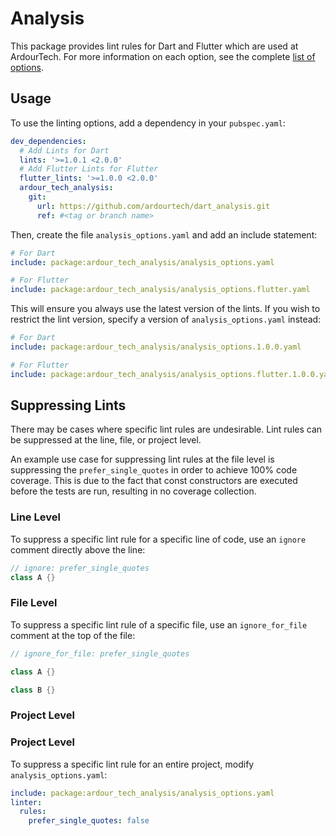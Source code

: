 # Analysis

This package provides lint rules for Dart and Flutter which are used at ArdourTech. For more information on each option,
see the complete [list of options](https://dart.dev/tools/linter-rules).

## Usage

To use the linting options, add a dependency in your `pubspec.yaml`:

```yaml
dev_dependencies:
  # Add Lints for Dart
  lints: '>=1.0.1 <2.0.0'
  # Add Flutter Lints for Flutter
  flutter_lints: '>=1.0.0 <2.0.0'
  ardour_tech_analysis:
    git:
      url: https://github.com/ardourtech/dart_analysis.git
      ref: #<tag or branch name>
```

Then, create the file `analysis_options.yaml` and add an include statement:

```yaml
# For Dart
include: package:ardour_tech_analysis/analysis_options.yaml

# For Flutter
include: package:ardour_tech_analysis/analysis_options.flutter.yaml
```

This will ensure you always use the latest version of the lints. If you wish to restrict the lint version, specify a
version of `analysis_options.yaml` instead:

```yaml
# For Dart
include: package:ardour_tech_analysis/analysis_options.1.0.0.yaml

# For Flutter
include: package:ardour_tech_analysis/analysis_options.flutter.1.0.0.yaml
```

## Suppressing Lints

There may be cases where specific lint rules are undesirable. Lint rules can be suppressed at the line, file, or project
level.

An example use case for suppressing lint rules at the file level is suppressing the `prefer_single_quotes` in order
to achieve 100% code coverage. This is due to the fact that const constructors are executed before the tests are run,
resulting in no coverage collection.

### Line Level

To suppress a specific lint rule for a specific line of code, use an `ignore` comment directly above the line:

```dart
// ignore: prefer_single_quotes
class A {}
```

### File Level

To suppress a specific lint rule of a specific file, use an `ignore_for_file` comment at the top of the file:

```dart
// ignore_for_file: prefer_single_quotes

class A {}

class B {}
```

### Project Level

### Project Level

To suppress a specific lint rule for an entire project, modify `analysis_options.yaml`:

```yaml
include: package:ardour_tech_analysis/analysis_options.yaml
linter:
  rules:
    prefer_single_quotes: false
```
